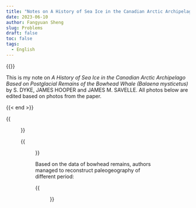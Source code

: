```yaml
---
title: "Notes on A History of Sea Ice in the Canadian Arctic Archipelago Based on Postglacial Remains of the Bowhead Whale (Balaena mysticetus)" 
date: 2023-06-10
author: Fangyuan Sheng
slug: Problems
draft: false
toc: false
tags:
  - English
---
```


{{<block class="note" >}}

This is my note on *A History of Sea Ice in the Canadian Arctic Archipelago Based on Postglacial Remains of the Bowhead Whale (Balaena mysticetus)* by S. DYKE, JAMES HOOPER
 and JAMES M. SAVELLE. All photos below are edited based on photos from the paper. 

{{< end >}}


{{<figure src="https://hellenshengfy.github.io/whales_3.png">}}

{{<figure src="https://hellenshengfy.github.io/whales_1.png">}}


Based on the data of bowhead remains, authors managed to reconstruct paleogeography of different period:
  
{{<figure src="https://hellenshengfy.github.io/whales_2.png">}}

